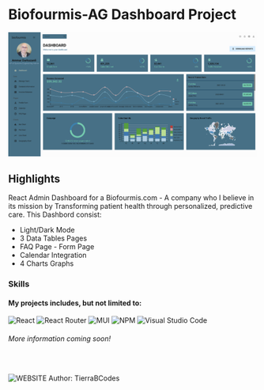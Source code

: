 # Biofourmis-AG Dashboard Project

![Dashboard](./public/bioFourmisImage.png)
<br>

## Highlights

React Admin Dashboard for a Biofourmis.com - A company who I believe in its mission by Transforming patient health through personalized, predictive care.
This Dashbord consist:

- Light/Dark Mode
- 3 Data Tables Pages
- FAQ Page - Form Page
- Calendar Integration
- 4 Charts Graphs

### Skills

#### My projects includes, but not limited to:

![React](https://img.shields.io/badge/react-%2320232a.svg?style=for-the-badge&logo=react&logoColor=%2361DAFB)
![React Router](https://img.shields.io/badge/React_Router-CA4245?style=for-the-badge&logo=react-router&logoColor=white)
![MUI](https://img.shields.io/badge/MUI-%230081CB.svg?style=for-the-badge&logo=mui&logoColor=white)
![NPM](https://img.shields.io/badge/NPM-%23000000.svg?style=for-the-badge&logo=npm&logoColor=white)
![Visual Studio Code](https://img.shields.io/badge/Visual%20Studio%20Code-0078d7.svg?style=for-the-badge&logo=visual-studio-code&logoColor=white)

###### More information coming soon!

<br>

![WEBSITE](https://)
Author: TierraBCodes
